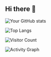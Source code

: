 ## Hi there 👋

<!--
**Mahdi732/Mahdi732** is a ✨ _special_ ✨ repository because its `README.md` (this file) appears on your GitHub profile.

Here are some ideas to get you started:

- 🔭 I’m currently working on ...
- 🌱 I’m currently learning ...
- 👯 I’m looking to collaborate on ...
- 🤔 I’m looking for help with ...
- 💬 Ask me about ...
- 📫 How to reach me: ...
- 😄 Pronouns: ...
- ⚡ Fun fact: ...
-->

![Your GitHub stats](https://github-readme-stats.vercel.app/api?username=Mahdi732&show_icons=true&theme=radical)


![Top Langs](https://github-readme-stats.vercel.app/api/top-langs/?username=Mahdi732&layout=compact&theme=radical)


![Visitor Count](https://komarev.com/ghpvc/?username=Mahdi732&color=blue)

![Activity Graph](https://github-readme-activity-graph.cyclic.app/graph?username=Mahdi732&theme=react-dark)




